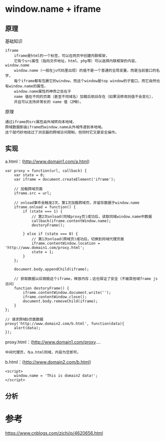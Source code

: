 
# window.name + iframe

## 原理

基础知识

    iframe
        iframe是html的一个标签，可以在网页中创建内联框架，
        它有个src属性（指向文件地址，html、php等）可以选择内联框架的内容，
    window.name        
        window.name（一般在js代码里出现）的值不是一个普通的全局变量，而是当前窗口的名字，
        每个iframe都有包裹它的window，而这个window是top window的子窗口，而它自然也有window.name的属性，
        window.name属性的神奇之处在于
        name 值在不同的页面（甚至不同域名）加载后依旧存在（如果没修改则值不会变化），
        并且可以支持非常长的 name 值（2MB）。
原理
    
    通过iframe的src属性由外域转向本地域，
    跨域数据即由iframe的window.name从外域传递到本地域。
    这个就巧妙地绕过了浏览器的跨域访问限制，但同时它又是安全操作。

## 实现

a.html：(http://www.domain1.com/a.html)
```
var proxy = function(url, callback) {
    var state = 0;
    var iframe = document.createElement('iframe');

    // 加载跨域页面
    iframe.src = url;

    // onload事件会触发2次，第1次加载跨域页，并留存数据于window.name
    iframe.onload = function() {
        if (state === 1) {
            // 第2次onload(同域proxy页)成功后，读取同域window.name中数据
            callback(iframe.contentWindow.name);
            destoryFrame();

        } else if (state === 0) {
            // 第1次onload(跨域页)成功后，切换到同域代理页面
            iframe.contentWindow.location = 'http://www.domain1.com/proxy.html';
            state = 1;
        }
    };

    document.body.appendChild(iframe);

    // 获取数据以后销毁这个iframe，释放内存；这也保证了安全（不被其他域frame js访问）
    function destoryFrame() {
        iframe.contentWindow.document.write('');
        iframe.contentWindow.close();
        document.body.removeChild(iframe);
    }
};

// 请求跨域b页面数据
proxy('http://www.domain2.com/b.html', function(data){
    alert(data);
});

```

proxy.html：(http://www.domain1.com/proxy....

    中间代理页，与a.html同域，内容为空即可。

b.html：(http://www.domain2.com/b.html)

    <script>
        window.name = 'This is domain2 data!';
    </script>
    

## 分析



# 参考

https://www.cnblogs.com/zichi/p/4620656.html
